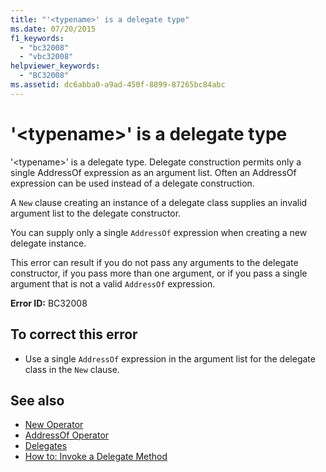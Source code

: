 ```yaml
---
title: "'<typename>' is a delegate type"
ms.date: 07/20/2015
f1_keywords: 
  - "bc32008"
  - "vbc32008"
helpviewer_keywords: 
  - "BC32008"
ms.assetid: dc6abba0-a9ad-450f-8899-87265bc84abc
---
```

# '\<typename>' is a delegate type
'\<typename>' is a delegate type. Delegate construction permits only a single AddressOf expression as an argument list. Often an AddressOf expression can be used instead of a delegate construction.  
  
 A `New` clause creating an instance of a delegate class supplies an invalid argument list to the delegate constructor.  
  
 You can supply only a single `AddressOf` expression when creating a new delegate instance.  
  
 This error can result if you do not pass any arguments to the delegate constructor, if you pass more than one argument, or if you pass a single argument that is not a valid `AddressOf` expression.  
  
 **Error ID:** BC32008  
  
## To correct this error  
  
- Use a single `AddressOf` expression in the argument list for the delegate class in the `New` clause.  
  
## See also

- [New Operator](../../../visual-basic/language-reference/operators/new-operator.md)
- [AddressOf Operator](../../../visual-basic/language-reference/operators/addressof-operator.md)
- [Delegates](../../../visual-basic/programming-guide/language-features/delegates/index.md)
- [How to: Invoke a Delegate Method](../../../visual-basic/programming-guide/language-features/delegates/how-to-invoke-a-delegate-method.md)
